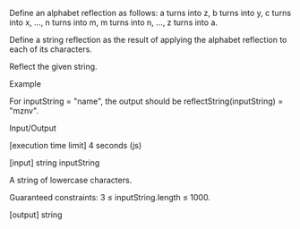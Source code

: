 Define an alphabet reflection as follows: a turns into z, b turns into y, c turns into x, ..., n turns into m, m turns into n, ..., z turns into a.

Define a string reflection as the result of applying the alphabet reflection to each of its characters.

Reflect the given string.

Example

For inputString = "name", the output should be
reflectString(inputString) = "mznv".

Input/Output

[execution time limit] 4 seconds (js)

[input] string inputString

A string of lowercase characters.

Guaranteed constraints:
3 ≤ inputString.length ≤ 1000.

[output] string

